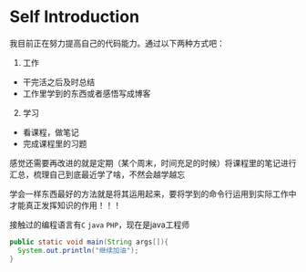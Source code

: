 # Self Introduction
我目前正在努力提高自己的代码能力。通过以下两种方式吧：
1. 工作
* 干完活之后及时总结
* 工作里学到的东西或者感悟写成博客
2. 学习
* 看课程，做笔记
* 完成课程里的习题

感觉还需要再改进的就是定期（某个周末，时间充足的时候）将课程里的笔记进行汇总，梳理自己到底最近学了啥，不然会越学越忘

学会一样东西最好的方法就是将其运用起来，要将学到的命令行运用到实际工作中才能真正发挥知识的作用！！！

接触过的编程语言有`C` `java` `PHP`，现在是java工程师
```java
public static void main(String args[]){
  System.out.println("继续加油");
}
```
